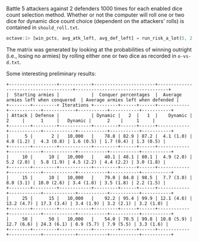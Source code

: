 Battle 5 attackers against 2 defenders 1000 times for each enabled dice count selection method. Whether or not the computer will roll one or two dice for dynamic dice count choice (dependent on the attackers' rolls) is contained in `should_roll.txt`.

``` octave
octave:1> [win_pcts, avg_atk_left, avg_def_left] = run_risk_a_lot(5, 2, 1000, [1, 1, 0])
```

The matrix was generated by looking at the probabilities of winning outright (i.e., losing no armies) by rolling either one or two dice as recorded in `o-vs-d.txt`.

Some interesting preliminary results:

```
+------------------+------------+-----------------------+--------------------------------------+-----------------------------------+
|  Starting armies |            |  Conquer percentages  |  Average armies left when conquered  | Average armies left when defended |
+--------+---------+ Iterations +---------+------+------+------------+------------+------------+-----------+-----------+-----------+
| Attack | Defense |            | Dynamic |   2  |   1  |    Dynamic |      2     |      1     |   Dynamic |      2    |     1     |
+--------+---------+------------+---------+------+------+------------+------------+------------+-----------+-----------+-----------+
|      5 |       2 |   10,000   |    78.8 | 82.9 | 87.2 |  4.1 (1.0) |  4.0 (1.2) |  4.3 (0.8) | 1.6 (0.5) | 1.7 (0.4) | 1.3 (0.5) |
+--------+---------+------------+---------+------+------+------------+------------+------------+-----------+-----------+-----------+
|     10 |      10 |   10,000   |    40.1 | 48.1 | 80.1 |  4.9 (2.0) |  5.2 (2.0) |  5.8 (1.9) | 4.5 (2.2) | 4.4 (2.2) | 3.0 (1.8) |
+--------+---------+------------+---------+------+------+------------+------------+------------+-----------+-----------+-----------+
|     15 |      10 |   10,000   |    79.0 | 84.8 | 98.5 |  7.7 (3.0) |  8.0 (3.1) | 10.0 (2.6) | 3.4 (1.8) | 3.5 (1.8) | 2.2 (1.5) |
+--------+---------+------------+---------+------+------+------------+------------+------------+-----------+-----------+-----------+
|     25 |      15 |   10,000   |    92.2 | 95.4 | 99.9 | 12.1 (4.6) | 13.2 (4.7) | 17.3 (3.4) | 3.4 (1.9) | 3.2 (2.1) | 3.2 (1.0) |
+--------+---------+------------+---------+------+------+------------+------------+------------+-----------+-----------+-----------+
|     50 |      50 |   10,000   |    54.0 | 70.5 | 99.8 | 10.8 (5.9) | 12.7 (6.6) | 24.3 (6.1) | 8.9 (5.7) | 7.9 (5.5) | 3.3 (1.6) |
+--------+---------+------------+---------+------+------+------------+------------+------------+-----------+-----------+-----------+

```
